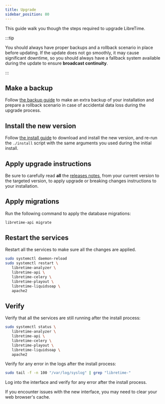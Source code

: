 ```yaml
---
title: Upgrade
sidebar_position: 80
---
```


This guide walk you though the steps required to upgrade LibreTime.

:::tip

You should always have proper backups and a rollback scenario in place before updating. If the update does not go smoothly, it may cause significant downtime, so you should always have a fallback system available during the update to ensure **broadcast continuity**.

:::

## Make a backup

Follow [the backup guide](../backup.md) to make an extra backup of your installation and prepare a rollback scenario in case of accidental data loss during the upgrade process.

## Install the new version

Follow [the install guide](./install.md#download) to download and install the new version, and re-run the `./install` script with the same arguments you used during the initial install.

## Apply upgrade instructions

Be sure to carefully read **all** the [releases notes](../../releases/README.md), from your current version to the targeted version, to apply upgrade or breaking changes instructions to your installation.

## Apply migrations

Run the following command to apply the database migrations:

```bash
libretime-api migrate
```

## Restart the services

Restart all the services to make sure all the changes are applied.

```bash
sudo systemctl daemon-reload
sudo systemctl restart \
   libretime-analyzer \
   libretime-api \
   libretime-celery \
   libretime-playout \
   libretime-liquidsoap \
   apache2
```

## Verify

Verify that all the services are still running after the install process:

```bash
sudo systemctl status \
   libretime-analyzer \
   libretime-api \
   libretime-celery \
   libretime-playout \
   libretime-liquidsoap \
   apache2
```

Verify for any error in the logs after the install process:

```bash
sudo tail -f -n 100 "/var/log/syslog" | grep "libretime-"
```

Log into the interface and verify for any error after the install process.

If you encounter issues with the new interface, you may need to clear your web browser's cache.
